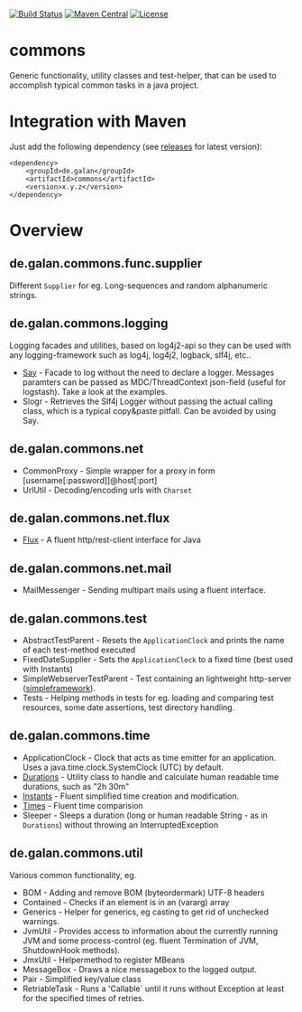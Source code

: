 [![Build Status](https://img.shields.io/travis/galan/commons.svg?style=flat)](https://travis-ci.org/galan/commons)
[![Maven Central](https://img.shields.io/maven-central/v/de.galan/commons.svg?style=flat)](https://maven-badges.herokuapp.com/maven-central/de.galan/commons)
[![License](https://img.shields.io/github/license/galan/commons.svg?style=flat)](https://www.apache.org/licenses/LICENSE-2.0.html)

# commons
Generic functionality, utility classes and test-helper, that can be used to accomplish typical common tasks in a java project.

# Integration with Maven
Just add the following dependency (see [releases](https://github.com/galan/commons/releases) for latest version):

    <dependency>
    	<groupId>de.galan</groupId>
    	<artifactId>commons</artifactId>
    	<version>x.y.z</version>
    </dependency>

# Overview

## de.galan.commons.func.supplier
Different `Supplier` for eg. Long-sequences and random alphanumeric strings. 

## de.galan.commons.logging
Logging facades and utilities, based on log4j2-api so they can be used with any logging-framework such as log4j, log4j2, logback, slf4j, etc..

* [Say](https://github.com/galan/commons/blob/master/documentation/logging.Say.md) - Facade to log without the need to declare a logger. Messages paramters can be passed as MDC/ThreadContext json-field (useful for logstash). Take a look at the examples.
* Slogr - Retrieves the Slf4j Logger without passing the actual calling class, which is a typical copy&paste  pitfall. Can be avoided by using Say.

## de.galan.commons.net
* CommonProxy - Simple wrapper for a proxy in form [username[:password]]@host[:port]
* UrlUtil - Decoding/encoding urls with `Charset`

## de.galan.commons.net.flux
* [Flux](https://github.com/galan/commons/blob/master/documentation/net.flux.Flux.md) - A fluent http/rest-client interface for Java

## de.galan.commons.net.mail
* MailMessenger - Sending multipart mails using a fluent interface.

## de.galan.commons.test
* AbstractTestParent - Resets the `ApplicationClock` and prints the name of each test-method executed
* FixedDateSupplier - Sets the `ApplicationClock` to a fixed time (best used with Instants)
* SimpleWebserverTestParent - Test containing an lightweight http-server ([simpleframework](http://www.simpleframework.org/)).
* Tests - Helping methods in tests for eg. loading and comparing test resources, some date assertions, test directory handling.

## de.galan.commons.time
* ApplicationClock - Clock that acts as time emitter for an application. Uses a java.time.clock.SystemClock (UTC) by default.
* [Durations](https://github.com/galan/commons/blob/master/documentation/time.Durations.md) - Utility class to handle and calculate human readable time durations, such as "2h 30m"
* [Instants](https://github.com/galan/commons/blob/master/documentation/time.Instants.md) - Fluent simplified time creation and modification.
* [Times](https://github.com/galan/commons/blob/master/documentation/time.Times.md) - Fluent time comparision
* Sleeper - Sleeps a duration (long or human readable String - as in `Durations`) without throwing an InterruptedException

## de.galan.commons.util
Various common functionality, eg.

* BOM - Adding and remove BOM (byteordermark) UTF-8 headers
* Contained - Checks if an element is in an (vararg) array
* Generics - Helper for generics, eg casting to get rid of unchecked warnings.
* JvmUtil - Provides access to information about the currently running JVM and some process-control (eg. fluent Termination of JVM, ShutdownHook methods).
* JmxUtil - Helpermethod to register MBeans
* MessageBox - Draws a nice messagebox to the logged output.
* Pair - Simplified key/value class
* RetriableTask - Runs a 'Callable` until it runs without Exception at least for the specified times of retries.

